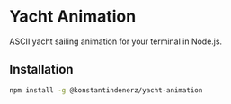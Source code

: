 # Yacht Animation

ASCII yacht sailing animation for your terminal in Node.js.

## Installation

```bash
npm install -g @konstantindenerz/yacht-animation
```

